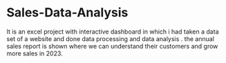 # Sales-Data-Analysis
It is an excel project with interactive dashboard in which i had taken a data set of a website and done data processing and data analysis . the annual sales report is shown where we can understand their customers and grow more sales in 2023.
